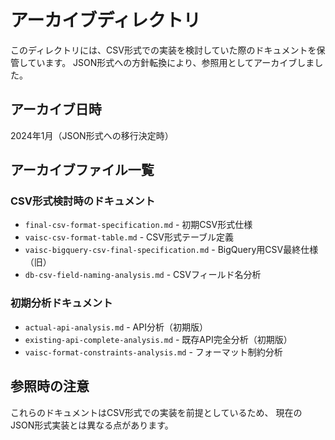 # アーカイブディレクトリ

このディレクトリには、CSV形式での実装を検討していた際のドキュメントを保管しています。
JSON形式への方針転換により、参照用としてアーカイブしました。

## アーカイブ日時
2024年1月（JSON形式への移行決定時）

## アーカイブファイル一覧

### CSV形式検討時のドキュメント
- `final-csv-format-specification.md` - 初期CSV形式仕様
- `vaisc-csv-format-table.md` - CSV形式テーブル定義
- `vaisc-bigquery-csv-final-specification.md` - BigQuery用CSV最終仕様（旧）
- `db-csv-field-naming-analysis.md` - CSVフィールド名分析

### 初期分析ドキュメント
- `actual-api-analysis.md` - API分析（初期版）
- `existing-api-complete-analysis.md` - 既存API完全分析（初期版）
- `vaisc-format-constraints-analysis.md` - フォーマット制約分析

## 参照時の注意
これらのドキュメントはCSV形式での実装を前提としているため、
現在のJSON形式実装とは異なる点があります。